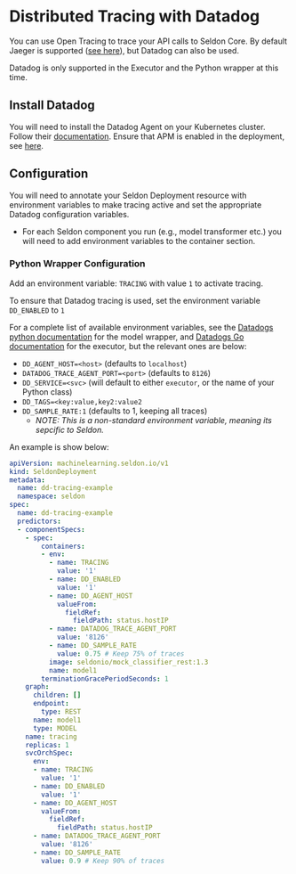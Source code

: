 # Distributed Tracing with Datadog

You can use Open Tracing to trace your API calls to Seldon Core. By default Jaeger is supported ([see here](distributed-tracing.md)), but Datadog can also be used. 

Datadog is only supported in the Executor and the Python wrapper at this time.

## Install Datadog

You will need to install the Datadog Agent on your Kubernetes cluster. Follow their [documentation](https://docs.datadoghq.com/agent/kubernetes/?tab=helm). Ensure that APM is enabled in the deployment, see [here](https://docs.datadoghq.com/agent/kubernetes/apm/?tab=helm).

## Configuration

You will need to annotate your Seldon Deployment resource with environment variables to make tracing active and set the appropriate Datadog configuration variables.

  * For each Seldon component you run (e.g., model transformer etc.) you will need to add environment variables to the container section.


### Python Wrapper Configuration

Add an environment variable: `TRACING` with value `1` to activate tracing.

To ensure that Datadog tracing is used, set the environment variable `DD_ENABLED` to `1`

For a complete list of available environment variables, see the [Datadogs python documentation](https://docs.datadoghq.com/tracing/setup/python/#configuration) for the model wrapper, and [Datadogs Go documentation](https://docs.datadoghq.com/tracing/setup/go/) for the executor, but the relevant ones are below:
* `DD_AGENT_HOST=<host>` (defaults to `localhost`)
* `DATADOG_TRACE_AGENT_PORT=<port>` (defaults to `8126`)
* `DD_SERVICE=<svc>` (will default to either `executor`, or the name of your Python class)
* `DD_TAGS=<key:value,key2:value2`
* `DD_SAMPLE_RATE:1` (defaults to 1, keeping all traces)
    * _NOTE: This is a non-standard environment variable, meaning its sepcific to Seldon._



An example is show below:

```yaml
apiVersion: machinelearning.seldon.io/v1
kind: SeldonDeployment
metadata:
  name: dd-tracing-example
  namespace: seldon
spec:
  name: dd-tracing-example
  predictors:
  - componentSpecs:
    - spec:
        containers:
        - env:
          - name: TRACING
            value: '1'          
          - name: DD_ENABLED
            value: '1'
          - name: DD_AGENT_HOST
            valueFrom:
              fieldRef:
                fieldPath: status.hostIP
          - name: DATADOG_TRACE_AGENT_PORT
            value: '8126'
          - name: DD_SAMPLE_RATE
            value: 0.75 # Keep 75% of traces
          image: seldonio/mock_classifier_rest:1.3
          name: model1
        terminationGracePeriodSeconds: 1
    graph:
      children: []
      endpoint:
        type: REST
      name: model1
      type: MODEL
    name: tracing
    replicas: 1
    svcOrchSpec:
      env:
      - name: TRACING
        value: '1'
      - name: DD_ENABLED
        value: '1'
      - name: DD_AGENT_HOST
        valueFrom:
          fieldRef:
            fieldPath: status.hostIP
      - name: DATADOG_TRACE_AGENT_PORT
        value: '8126'
      - name: DD_SAMPLE_RATE
        value: 0.9 # Keep 90% of traces
```

